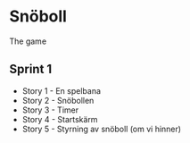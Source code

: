 # Snöboll
The game

## Sprint 1
* Story 1 - En spelbana
* Story 2 - Snöbollen
* Story 3 - Timer
* Story 4 - Startskärm
* Story 5 - Styrning av snöboll (om vi hinner)
